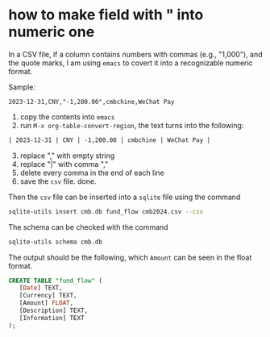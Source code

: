 # how to make field with " into numeric one

In a CSV file, if a column contains numbers with commas (e.g., "1,000"), and the quote marks, I am using `emacs` to covert it into a recognizable numeric format.

Sample:

```csv
2023-12-31,CNY,"-1,200.00",cmbchine,WeChat Pay
```

1. copy the contents into `emacs`
2. run `M-x org-table-convert-region`,  the text turns into the following:
```org
| 2023-12-31 | CNY | -1,200.00 | cmbchine | WeChat Pay |
```
3. replace "," with empty string
4. replace "|" with comma ","
5. delete every comma in the end of each line
6. save the `csv` file. done.

Then the `csv` file can be inserted into a `sqlite` file using the command 

```sh
sqlite-utils insert cmb.db fund_flow cmb2024.csv --csv
```

The schema can be checked with the command

```sh
sqlite-utils schema cmb.db
```

The output should be the following, which `Amount` can be seen in the float format.

```sql
CREATE TABLE "fund_flow" (
   [Date] TEXT,
   [Currency] TEXT,
   [Amount] FLOAT,
   [Description] TEXT,
   [Information] TEXT
);
```

